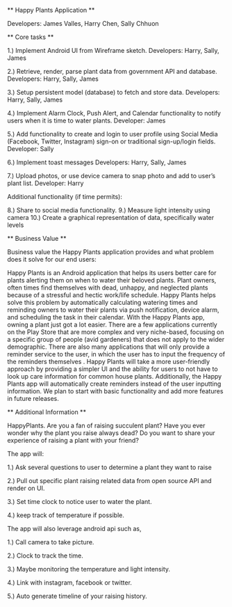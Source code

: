 ** Happy Plants Application **

Developers: James Valles, Harry Chen, Sally Chhuon


** Core tasks **

1.)  Implement Android UI from Wireframe sketch.
	 Developers: Harry, Sally, James

2.)  Retrieve, render, parse plant data from government API and database.
     Developers: Harry, Sally, James

3.)  Setup persistent model (database) to fetch and store data.
	 Developers: Harry, Sally, James

4.)  Implement Alarm Clock, Push Alert, and Calendar functionality to notify users when it is time to water plants.
	 Developer: James

5.)  Add functionality to create and login to user profile using Social Media (Facebook, Twitter, Instagram) sign-on or traditional sign-up/login fields.
     Developer: Sally

6.)  Implement toast messages
	 Developers: Harry, Sally, James

7.)  Upload photos, or use device camera to snap photo and add to user’s plant list.
	 Developer: Harry

Additional functionality (if time permits):

8.)  Share to social media functionality.
9.)  Measure light intensity using camera
10.) Create a graphical representation of data, specifically water levels

** Business Value **

Business value the Happy Plants application provides and what problem does it solve for our end users:

Happy Plants is an Android application that helps its users better care for plants alerting them on when to water their beloved plants. Plant owners, often times find themselves with dead, unhappy, and neglected plants because of a stressful and hectic work/life schedule. Happy Plants helps solve this problem by automatically calculating watering times and reminding owners  to water their plants via push notification, device alarm, and scheduling the task in their calendar. With the Happy Plants app, owning a plant just got a lot easier.
There are a few applications currently on the Play Store that are more complex and very niche-based, focusing on a specific group of people (avid gardeners) that does not apply to the wider demographic. There are also many applications that will only provide a reminder service to the user, in which the user has to input the frequency of the reminders themselves . Happy Plants will take a more user-friendly approach by providing a simpler UI and the ability for users to not have to look up care information for common house plants. Additionally, the Happy Plants app will automatically create reminders instead of the user inputting information.
We plan to start with basic functionality and add more features in future releases.


** Additional Information **

 HappyPlants. Are you a fan of raising succulent plant? Have you ever wonder why the plant you raise always dead? Do you want to share your experience of raising a plant with your friend?

 The app will:

1.) Ask several questions to user to determine a plant they want to raise

2.) Pull out specific plant raising related data from open source API and render on UI.

3.) Set time clock to notice user to water the plant.

4.) keep track of temperature if possible.

The app will also leverage android api such as,

1.) Call camera to take picture.

2.) Clock to track the time.

3.) Maybe monitoring the temperature and light intensity.

4.) Link with instagram, facebook or twitter.

5.) Auto generate timeline of your raising history.
